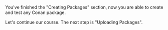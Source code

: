 You've finished the "Creating Packages" section, now you are able to create and test any Conan package.

Let's continue our course. The next step is "Uploading Packages".